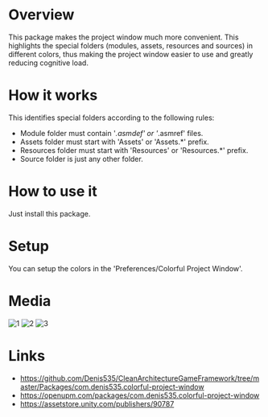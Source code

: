 # Overview
This package makes the project window much more convenient. This highlights the special folders (modules, assets, resources and sources) in different colors, thus making the project window easier to use and greatly reducing cognitive load.

# How it works
This identifies special folders according to the following rules:
- Module folder must contain '*.asmdef' or '*.asmref' files.
- Assets folder must start with 'Assets' or 'Assets.*' prefix.
- Resources folder must start with 'Resources' or 'Resources.*' prefix.
- Source folder is just any other folder.

# How to use it
Just install this package.

# Setup
You can setup the colors in the 'Preferences/Colorful Project Window'.

# Media
![1](https://github.com/Denis535/CleanArchitectureGameFramework/assets/7755015/e825a503-0649-474d-8f4e-2f770dc1fb5a)
![2](https://github.com/Denis535/CleanArchitectureGameFramework/assets/7755015/74f55fd5-39f9-4b1b-a662-71d52e02cae0)
![3](https://github.com/Denis535/CleanArchitectureGameFramework/assets/7755015/e3a77f0e-1c00-4382-b9df-bd3313dfc305)

# Links
- https://github.com/Denis535/CleanArchitectureGameFramework/tree/master/Packages/com.denis535.colorful-project-window
- https://openupm.com/packages/com.denis535.colorful-project-window
- https://assetstore.unity.com/publishers/90787
